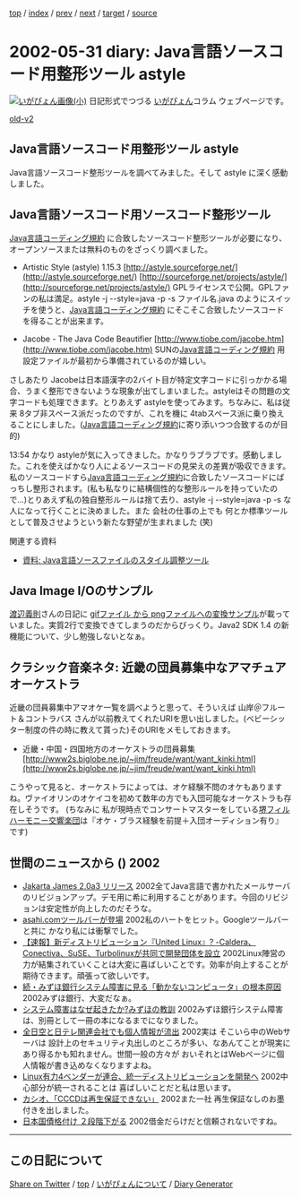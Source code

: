 [top](../index.html) 
 / [index](index.html) 
 / [prev](https://igapyon.github.io/diary/2002/ig020530.html) 
 / [next](https://igapyon.github.io/diary/2002/ig020604.html) 
 / [target](https://igapyon.github.io/diary/2002/ig020531.html) 
 / [source](https://github.com/igapyon/diary/blob/gh-pages/2002/ig020531.html.src.md) 

2002-05-31 diary: Java言語ソースコード用整形ツール astyle
=====================================================================================================
[![いがぴょん画像(小)](https://igapyon.github.io/diary/images/iga200306s.jpg "いがぴょん")](https://igapyon.github.io/diary/memo/memoigapyon.html) 日記形式でつづる [いがぴょん](https://igapyon.github.io/diary/memo/memoigapyon.html)コラム ウェブページです。

[old-v2](ig020531-orig.html)

## Java言語ソースコード用整形ツール astyle

Java言語ソースコード整形ツールを調べてみました。そして astyle に深く感動しました。


## Java言語ソースコード用ソースコード整形ツール

[Java言語コーディング規約](http://www.tcct.zaq.ne.jp/ayato/programming/java/codeconv_jp/) に合致したソースコード整形ツールが必要になり、オープンソースまたは無料のものをざっくり調べました。

* Artistic Style (astyle) 1.15.3
  [http://astyle.sourceforge.net/](http://astyle.sourceforge.net/)
  [http://sourceforge.net/projects/astyle/](http://sourceforge.net/projects/astyle/)
  GPLライセンスで公開。GPLファンの私は満足。astyle -j --style=java -p -s ファイル名.java のようにスイッチを使うと、[Java言語コーディング規約](http://www.tcct.zaq.ne.jp/ayato/programming/java/codeconv_jp/) にそこそこ合致したソースコードを得ることが出来ます。
  
* Jacobe - The Java Code Beautifier
  [http://www.tiobe.com/jacobe.htm](http://www.tiobe.com/jacobe.htm)
  SUNの[Java言語コーディング規約](http://www.tcct.zaq.ne.jp/ayato/programming/java/codeconv_jp/) 用設定ファイルが最初から準備されているのが嬉しい。

さしあたり Jacobeは日本語漢字の2バイト目が特定文字コードに引っかかる場合、うまく整形できないような現象が出てしまいました。astyleはその問題の文字コードも処理できます。とりあえず astyleを使ってみます。ちなみに、私は従来 8タブ非スペース派だったのですが、これを機に 4tabスペース派に乗り換えることにしました。([Java言語コーディング規約](http://www.tcct.zaq.ne.jp/ayato/programming/java/codeconv_jp/)に寄り添いつつ合致するのが目的)

13:54 かなり astyleが気に入ってきました。かなりラブラブです。感動しました。これを使えばかなり人によるソースコードの見栄えの差異が吸収できます。私のソースコードすら[Java言語コーディング規約](http://www.tcct.zaq.ne.jp/ayato/programming/java/codeconv_jp/)に合致したソースコードにばっちし整形されます。(私も私なりに結構個性的な整形ルールを持っていたので…)とりあえず私の独自整形ルールは捨て去り、astyle -j --style=java -p -s な人になって行くことに決めました。また 会社の仕事の上でも 何とか標準ツールとして普及させようという新たな野望が生まれました
(笑)

関連する資料

* [資料: Java言語ソースファイルのスタイル調整ツール](../memo/memojavastyle.html)

## Java Image I/Oのサンプル

[渡辺義則](http://d.hatena.ne.jp/a-san/)さんの日記に [gifファイル から pngファイルへの変換サンプル](http://www.hcn.zaq.ne.jp/no-ji/reseach/20020530.htm)が載っていました。実質2行で変換できてしまうのだからびっくり。Java2 SDK 1.4 の新機能について、少し勉強しないとなぁ。

## クラシック音楽ネタ: 近畿の団員募集中なアマチュアオーケストラ

近畿の団員募集中アマオケ一覧を調べようと思って、そういえば 山岸＠フルート＆コントラバス さんが以前教えてくれたURIを思い出しました。(ベビーシッター制度の件の時に教えて貰った)そのURIをメモしておきます。

* 近畿・中国・四国地方のオーケストラの団員募集
  [http://www2s.biglobe.ne.jp/~jim/freude/want/want_kinki.html](http://www2s.biglobe.ne.jp/~jim/freude/want/want_kinki.html)

こうやって見ると、オーケストラによっては、オケ経験不問のオケもありますね。ヴァイオリンのオケイコを初めて数年の方でも入団可能なオーケストラも存在しそうです。
(ちなみに 私が現時点でコンサートマスターをしている[堺フィルハーモニー交響楽団](http://orchestra.musicinfo.co.jp/~sakai-ph/)は『オケ・ブラス経験を前提＋入団オーディション有り』 です)

## 世間のニュースから () 2002

* [Jakarta James 2.0a3 リリース](http://jakarta.apache.org/james/)  2002全てJava言語で書かれたメールサーバのリビジョンアップ。デモ用に希に利用することがあります。今回のリビジョンは安定性が向上したのだそうな。
* [asahi.comツールバーが登場](http://www.zdnet.co.jp/news/0205/30/njbt_06.html)  2002私のハートをヒット。Googleツールバーと共に かなり私には衝撃でした。
* [【速報】新ディストリビューション『United Linux』? -Caldera、Conectiva、SuSE、Turbolinuxが共同で開発団体を設立](http://linux.ascii24.com/linux/news/today/2002/05/30/636148-000.html)  2002Linux陣営の力が結集されていくことは大変に喜ばしいことです。効率が向上することが期待できます。頑張って欲しいです。
* [続・みずほ銀行システム障害に見る「動かないコンピュータ」の根本原因](http://itpro.nikkeibp.co.jp/free/ITPro/OPINION/20020529/2/)  2002みずほ銀行、大変だなぁ。
* [システム障害はなぜ起きたか?みずほの教訓](http://coin.nikkeibp.co.jp/coin/nc/mizuho/)  2002みずほ銀行システム障害は、別冊として一冊の本になるまでになりました。
* [全日空と日テレ関連会社でも個人情報が流出](http://www.mainichi.co.jp/digital/network/archive/200205/29/11.html)  2002実は そこいら中のWebサーバは 設計上のセキュリティ丸出しのところが多い、なあんてことが現実にあり得るかも知れません。世間一般の方々が おいそれとはWebページに個人情報が書き込めなくなりますよね。
* [Linux有力4ベンダーが連合、統一ディストリビューションを開発へ](http://www.zdnet.co.jp/news/0205/30/njbt_16.html)  2002中心部分が統一されることは 喜ばしいことだと私は思います。
* [カシオ、「CCCDは再生保証できない」](http://www.zdnet.co.jp/news/0205/31/njbt_04.html)  2002また一社 再生保証なしのお墨付きを出しました。
* [日本国債格付け ２段階下がる](http://www.nhk.or.jp/news/2002/05/31/grri84000000ck31.html)  2002借金だらけだと信頼されないですね。

----------------------------------------------------------------------------------------------------

## この日記について

[Share on Twitter](https://twitter.com/intent/tweet?hashtags=igapyon%2Cdiary%2C%E3%81%84%E3%81%8C%E3%81%B4%E3%82%87%E3%82%93&text=Java%E8%A8%80%E8%AA%9E%E3%82%BD%E3%83%BC%E3%82%B9%E3%82%B3%E3%83%BC%E3%83%89%E7%94%A8%E6%95%B4%E5%BD%A2%E3%83%84%E3%83%BC%E3%83%AB+astyle&url=https%3A%2F%2Figapyon.github.io%2Fdiary%2F2002%2Fig020531.html) / [top](../index.html) / [いがぴょんについて](https://igapyon.github.io/diary/memo/memoigapyon.html) / [Diary Generator](https://github.com/igapyon/igapyonv3)

